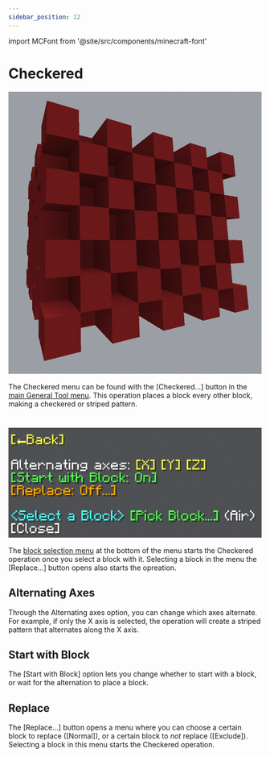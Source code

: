 ```yaml
---
sidebar_position: 12
---
```


import MCFont from '@site/src/components/minecraft-font'

# Checkered
![[Example of what this operation can look like]](img/operation_previews/checkered.png)

The Checkered menu can be found with the <MCFont color="#fc03cf">[Checkered...]</MCFont> button in the [main General Tool menu](usage#main-menu). This operation places a block every other block, making a checkered or striped pattern.
#
![[The Checkered menu]](img/checkered_menu.png)

The [block selection menu](../chat-menu-system#block-selection) at the bottom of the menu starts the Checkered operation once you select a block with it. Selecting a block in the menu the <MCFont color="gold">[Replace...]</MCFont> button opens also starts the opreation.

## Alternating Axes
Through the <MCFont>Alternating axes</MCFont> option, you can change which axes alternate. For example, if only the X axis is selected, the operation will create a striped pattern that alternates along the X axis.

## Start with Block
The <MCFont color="green">[Start with Block]</MCFont> option lets you change whether to start with a block, or wait for the alternation to place a block.

## Replace
The <MCFont color="gold">[Replace...]</MCFont> button opens a menu where you can choose a certain block to replace (<MCFont color="green">[Normal]</MCFont>), or a certain block to *not* replace (<MCFont color="gold">[Exclude]</MCFont>). Selecting a block in this menu starts the Checkered operation.
